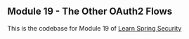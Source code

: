 ## Module 19 - The Other OAuth2 Flows
This is the codebase for Module 19 of [Learn Spring Security](http://bit.ly/github-lss)

